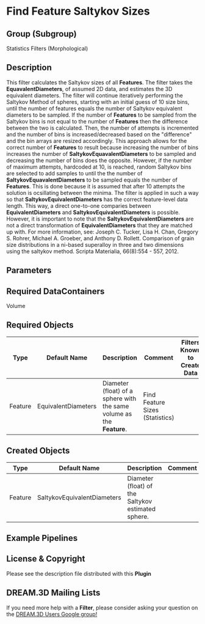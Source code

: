 Find Feature Saltykov Sizes 
======

## Group (Subgroup) ##

Statistics Filters (Morphological)

## Description ##

This filter calculates the Saltykov sizes of all **Features**.  The filter takes the **EquavalentDiameters**, of assumed 2D data, and estimates the 3D equivalent diameters.
The filter will continue iteratively performing the Saltykov Method of spheres, starting with an initial guess of 10 size bins, until the number of features equals the number of Saltykov equivalent diameters to be sampled.  If the number of **Features** to be sampled from the Saltykov bins is not equal to the number of **Features** then the difference between the two is calculated.  Then, the number of attempts is incremented and the number of bins is increased/decreased based on the "difference" and the bin arrays are resized accordingly.  This approach allows for the correct number of **Features** to result because increasing the number of bins increases the number of **SaltykovEquavalentDiameters** to be sampled and decreasing the number of bins does the opposite.  However, if the number of maximum attempts, hardcoded at 10, is reached, random Saltykov bins are selected to add samples to until the the number of **SaltykovEquavalentDiameters** to be sampled equals the number of **Features**.  This is done because it is assumed that after 10 attempts the solution is ocsillating between the minima.
The filter is applied in such a way so that **SaltykovEquivalentDiameters** has the correct feature-level data length.  This way, a direct one-to-one comparies between **EquivalentDiameters** and **SaltykovEquivalentDiameters** is possible.  However, it is important to note that the **SaltykovEquivalentDiameters** are not a direct transformation of **EquivalentDiameters** that they are matched up with.
For more information, see: Joseph C. Tucker, Lisa H. Chan, Gregory S. Rohrer, Michael A. Groeber, and Anthony D. Rollett. Comparison of grain size distributions in a ni-based superalloy in three and two dimensions using the saltykov method. Scripta Materialia, 66(8):554 - 557, 2012.

## Parameters ##

## Required DataContainers ##

Volume

## Required Objects ##

| Type | Default Name | Description | Comment | Filters Known to Create Data |
|------|--------------|-------------|---------|-----|
| Feature | EquivalentDiameters | Diameter (float) of a sphere with the same volume as the **Feature**. | Find Feature Sizes (Statistics) |

## Created Objects ##

| Type | Default Name | Description | Comment |
|------|--------------|-------------|---------|
| Feature | SaltykovEquivalentDiameters | Diameter (float) of the Saltykov estimated sphere. |  |


## Example Pipelines ##



## License & Copyright ##

Please see the description file distributed with this **Plugin**

## DREAM.3D Mailing Lists ##

If you need more help with a **Filter**, please consider asking your question on the [DREAM.3D Users Google group!](https://groups.google.com/forum/?hl=en#!forum/dream3d-users)


